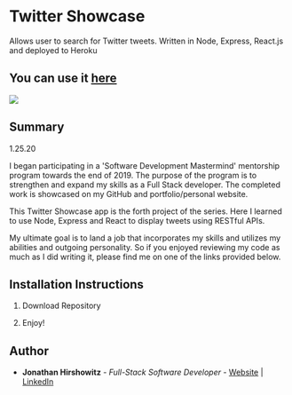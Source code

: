 # Twitter Showcase

Allows user to search for Twitter tweets. Written in Node, Express, React.js and deployed to Heroku

## You can use it [here](http://yw-twitter-showcase-react.herokuapp.com/)

<image src="src/assets/twitter_showcase_snapshot.bmp">

## Summary
1.25.20

I began participating in a 'Software Development Mastermind' mentorship program towards the end of 2019. The purpose of the program is to strengthen and expand my skills as a Full Stack developer. The completed work is showcased on my GitHub and portfolio/personal website.

This Twitter Showcase app is the forth project of the series. Here I learned to use Node, Express and React to display tweets using RESTful APIs. 

My ultimate goal is to land a job that incorporates my skills and utilizes my abilities and outgoing personality. So if you enjoyed reviewing my code as much as I did writing it, please find me on one of the links provided below.

##  Installation Instructions

1. Download Repository

4. Enjoy!

## Author

* **Jonathan Hirshowitz** - *Full-Stack Software Developer* - [Website](https://jonathan-hirshowitz-portfolio.firebaseapp.com/) | [LinkedIn](https://www.linkedin.com/in/jonathan-hirshowitz/)
